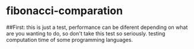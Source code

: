 # fibonacci-comparation

##First: this is just a test, performance can be diferent depending on what are you wanting to do, so don't take this test so seriously.
testing computation time of some programming languages.
